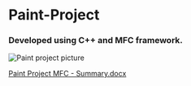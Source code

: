 # Paint-Project
### Developed using C++ and MFC framework.

![Paint project picture](https://user-images.githubusercontent.com/104142355/197595949-bcb82733-2f76-4c02-ad23-8e4fb258f953.png)

[Paint Project MFC - Summary.docx](https://github.com/Almoglevi1/Paint-Project/files/9854237/Paint.Project.MFC.-.Summary.docx)
